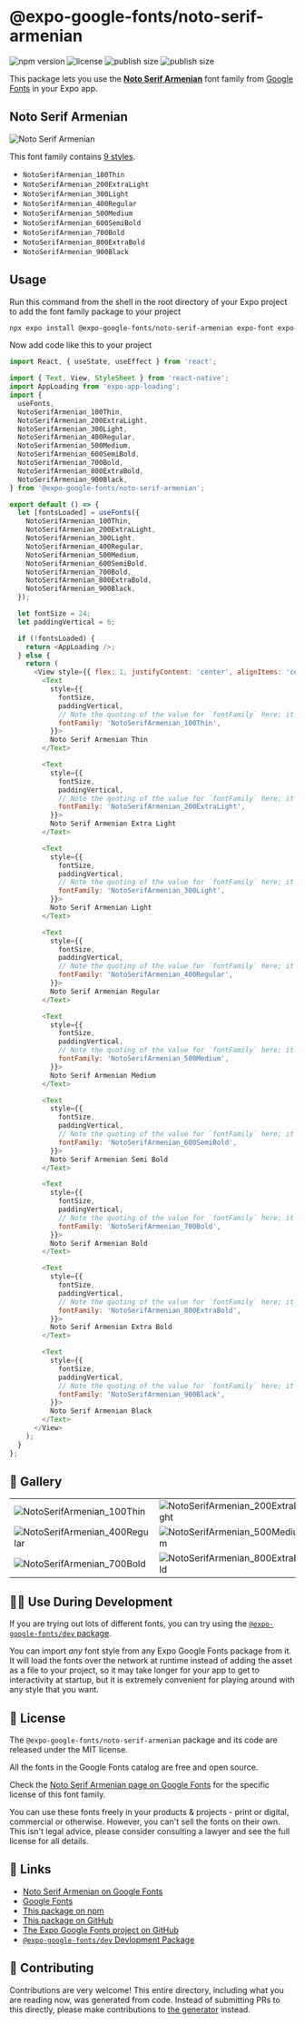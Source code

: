 # @expo-google-fonts/noto-serif-armenian

![npm version](https://flat.badgen.net/npm/v/@expo-google-fonts/noto-serif-armenian)
![license](https://flat.badgen.net/github/license/expo/google-fonts)
![publish size](https://flat.badgen.net/packagephobia/install/@expo-google-fonts/noto-serif-armenian)
![publish size](https://flat.badgen.net/packagephobia/publish/@expo-google-fonts/noto-serif-armenian)

This package lets you use the [**Noto Serif Armenian**](https://fonts.google.com/specimen/Noto+Serif+Armenian) font family from [Google Fonts](https://fonts.google.com/) in your Expo app.

## Noto Serif Armenian

![Noto Serif Armenian](./font-family.png)

This font family contains [9 styles](#-gallery).

- `NotoSerifArmenian_100Thin`
- `NotoSerifArmenian_200ExtraLight`
- `NotoSerifArmenian_300Light`
- `NotoSerifArmenian_400Regular`
- `NotoSerifArmenian_500Medium`
- `NotoSerifArmenian_600SemiBold`
- `NotoSerifArmenian_700Bold`
- `NotoSerifArmenian_800ExtraBold`
- `NotoSerifArmenian_900Black`

## Usage

Run this command from the shell in the root directory of your Expo project to add the font family package to your project
```sh
npx expo install @expo-google-fonts/noto-serif-armenian expo-font expo-app-loading
```

Now add code like this to your project
```js
import React, { useState, useEffect } from 'react';

import { Text, View, StyleSheet } from 'react-native';
import AppLoading from 'expo-app-loading';
import {
  useFonts,
  NotoSerifArmenian_100Thin,
  NotoSerifArmenian_200ExtraLight,
  NotoSerifArmenian_300Light,
  NotoSerifArmenian_400Regular,
  NotoSerifArmenian_500Medium,
  NotoSerifArmenian_600SemiBold,
  NotoSerifArmenian_700Bold,
  NotoSerifArmenian_800ExtraBold,
  NotoSerifArmenian_900Black,
} from '@expo-google-fonts/noto-serif-armenian';

export default () => {
  let [fontsLoaded] = useFonts({
    NotoSerifArmenian_100Thin,
    NotoSerifArmenian_200ExtraLight,
    NotoSerifArmenian_300Light,
    NotoSerifArmenian_400Regular,
    NotoSerifArmenian_500Medium,
    NotoSerifArmenian_600SemiBold,
    NotoSerifArmenian_700Bold,
    NotoSerifArmenian_800ExtraBold,
    NotoSerifArmenian_900Black,
  });

  let fontSize = 24;
  let paddingVertical = 6;

  if (!fontsLoaded) {
    return <AppLoading />;
  } else {
    return (
      <View style={{ flex: 1, justifyContent: 'center', alignItems: 'center' }}>
        <Text
          style={{
            fontSize,
            paddingVertical,
            // Note the quoting of the value for `fontFamily` here; it expects a string!
            fontFamily: 'NotoSerifArmenian_100Thin',
          }}>
          Noto Serif Armenian Thin
        </Text>

        <Text
          style={{
            fontSize,
            paddingVertical,
            // Note the quoting of the value for `fontFamily` here; it expects a string!
            fontFamily: 'NotoSerifArmenian_200ExtraLight',
          }}>
          Noto Serif Armenian Extra Light
        </Text>

        <Text
          style={{
            fontSize,
            paddingVertical,
            // Note the quoting of the value for `fontFamily` here; it expects a string!
            fontFamily: 'NotoSerifArmenian_300Light',
          }}>
          Noto Serif Armenian Light
        </Text>

        <Text
          style={{
            fontSize,
            paddingVertical,
            // Note the quoting of the value for `fontFamily` here; it expects a string!
            fontFamily: 'NotoSerifArmenian_400Regular',
          }}>
          Noto Serif Armenian Regular
        </Text>

        <Text
          style={{
            fontSize,
            paddingVertical,
            // Note the quoting of the value for `fontFamily` here; it expects a string!
            fontFamily: 'NotoSerifArmenian_500Medium',
          }}>
          Noto Serif Armenian Medium
        </Text>

        <Text
          style={{
            fontSize,
            paddingVertical,
            // Note the quoting of the value for `fontFamily` here; it expects a string!
            fontFamily: 'NotoSerifArmenian_600SemiBold',
          }}>
          Noto Serif Armenian Semi Bold
        </Text>

        <Text
          style={{
            fontSize,
            paddingVertical,
            // Note the quoting of the value for `fontFamily` here; it expects a string!
            fontFamily: 'NotoSerifArmenian_700Bold',
          }}>
          Noto Serif Armenian Bold
        </Text>

        <Text
          style={{
            fontSize,
            paddingVertical,
            // Note the quoting of the value for `fontFamily` here; it expects a string!
            fontFamily: 'NotoSerifArmenian_800ExtraBold',
          }}>
          Noto Serif Armenian Extra Bold
        </Text>

        <Text
          style={{
            fontSize,
            paddingVertical,
            // Note the quoting of the value for `fontFamily` here; it expects a string!
            fontFamily: 'NotoSerifArmenian_900Black',
          }}>
          Noto Serif Armenian Black
        </Text>
      </View>
    );
  }
};

```

## 🔡 Gallery


||||
|-|-|-|
|![NotoSerifArmenian_100Thin](./NotoSerifArmenian_100Thin.ttf.png)|![NotoSerifArmenian_200ExtraLight](./NotoSerifArmenian_200ExtraLight.ttf.png)|![NotoSerifArmenian_300Light](./NotoSerifArmenian_300Light.ttf.png)||
|![NotoSerifArmenian_400Regular](./NotoSerifArmenian_400Regular.ttf.png)|![NotoSerifArmenian_500Medium](./NotoSerifArmenian_500Medium.ttf.png)|![NotoSerifArmenian_600SemiBold](./NotoSerifArmenian_600SemiBold.ttf.png)||
|![NotoSerifArmenian_700Bold](./NotoSerifArmenian_700Bold.ttf.png)|![NotoSerifArmenian_800ExtraBold](./NotoSerifArmenian_800ExtraBold.ttf.png)|![NotoSerifArmenian_900Black](./NotoSerifArmenian_900Black.ttf.png)||


## 👩‍💻 Use During Development

If you are trying out lots of different fonts, you can try using the [`@expo-google-fonts/dev` package](https://github.com/expo/google-fonts/tree/master/font-packages/dev#readme).

You can import *any* font style from any Expo Google Fonts package from it. It will load the fonts
over the network at runtime instead of adding the asset as a file to your project, so it may take longer
for your app to get to interactivity at startup, but it is extremely convenient
for playing around with any style that you want.

## 📖 License

The `@expo-google-fonts/noto-serif-armenian` package and its code are released under the MIT license.

All the fonts in the Google Fonts catalog are free and open source.

Check the [Noto Serif Armenian page on Google Fonts](https://fonts.google.com/specimen/Noto+Serif+Armenian) for the specific license of this font family.

You can use these fonts freely in your products & projects - print or digital, commercial or otherwise. However, you can't sell the fonts on their own. This isn't legal advice, please consider consulting a lawyer and see the full license for all details.

## 🔗 Links

- [Noto Serif Armenian on Google Fonts](https://fonts.google.com/specimen/Noto+Serif+Armenian)
- [Google Fonts](https://fonts.google.com/)
- [This package on npm](https://www.npmjs.com/package/@expo-google-fonts/noto-serif-armenian)
- [This package on GitHub](https://github.com/expo/google-fonts/tree/master/font-packages/noto-serif-armenian)
- [The Expo Google Fonts project on GitHub](https://github.com/expo/google-fonts)
- [`@expo-google-fonts/dev` Devlopment Package](https://github.com/expo/google-fonts/tree/master/font-packages/dev)

## 🤝 Contributing

Contributions are very welcome! This entire directory, including what you are reading now, was generated from code. Instead of submitting PRs to this directly, please make contributions to [the generator](https://github.com/expo/google-fonts/tree/master/packages/generator) instead.

